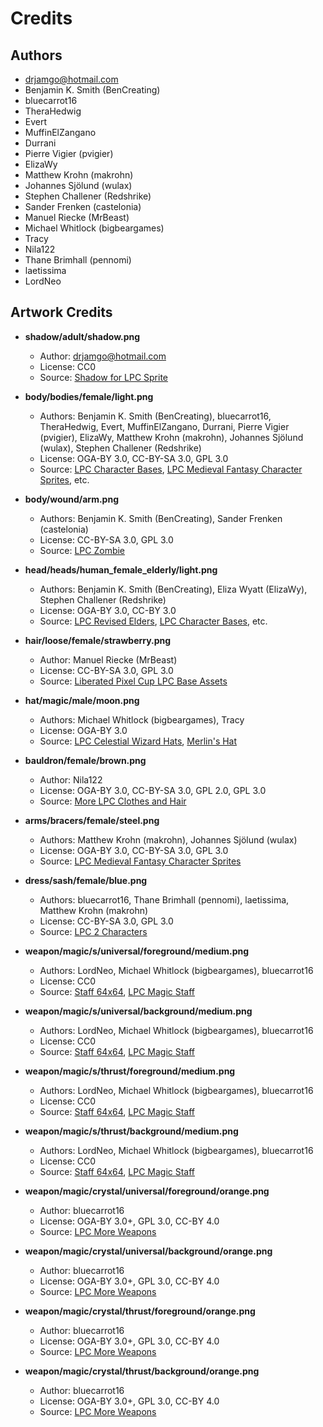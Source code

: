 # Credits

## Authors

- drjamgo@hotmail.com
- Benjamin K. Smith (BenCreating)
- bluecarrot16
- TheraHedwig
- Evert
- MuffinElZangano
- Durrani
- Pierre Vigier (pvigier)
- ElizaWy
- Matthew Krohn (makrohn)
- Johannes Sjölund (wulax)
- Stephen Challener (Redshrike)
- Sander Frenken (castelonia)
- Manuel Riecke (MrBeast)
- Michael Whitlock (bigbeargames)
- Tracy
- Nila122
- Thane Brimhall (pennomi)
- laetissima
- LordNeo

## Artwork Credits

- **shadow/adult/shadow.png**
  - Author: drjamgo@hotmail.com
  - License: CC0
  - Source: [Shadow for LPC Sprite](https://opengameart.org/content/shadow-for-lpc-sprite)

- **body/bodies/female/light.png**
  - Authors: Benjamin K. Smith (BenCreating), bluecarrot16, TheraHedwig, Evert, MuffinElZangano, Durrani, Pierre Vigier (pvigier), ElizaWy, Matthew Krohn (makrohn), Johannes Sjölund (wulax), Stephen Challener (Redshrike)
  - License: OGA-BY 3.0, CC-BY-SA 3.0, GPL 3.0
  - Source: [LPC Character Bases](https://opengameart.org/content/lpc-character-bases), [LPC Medieval Fantasy Character Sprites](https://opengameart.org/content/lpc-medieval-fantasy-character-sprites), etc.

- **body/wound/arm.png**
  - Authors: Benjamin K. Smith (BenCreating), Sander Frenken (castelonia)
  - License: CC-BY-SA 3.0, GPL 3.0
  - Source: [LPC Zombie](https://opengameart.org/content/lpc-zombie)

- **head/heads/human_female_elderly/light.png**
  - Authors: Benjamin K. Smith (BenCreating), Eliza Wyatt (ElizaWy), Stephen Challener (Redshrike)
  - License: OGA-BY 3.0, CC-BY 3.0
  - Source: [LPC Revised Elders](https://opengameart.org/content/lpc-revised-elders), [LPC Character Bases](https://opengameart.org/content/lpc-character-bases), etc.

- **hair/loose/female/strawberry.png**
  - Author: Manuel Riecke (MrBeast)
  - License: CC-BY-SA 3.0, GPL 3.0
  - Source: [Liberated Pixel Cup LPC Base Assets](https://opengameart.org/content/liberated-pixel-cup-lpc-base-assets-sprites-map-tiles)

- **hat/magic/male/moon.png**
  - Authors: Michael Whitlock (bigbeargames), Tracy
  - License: OGA-BY 3.0
  - Source: [LPC Celestial Wizard Hats](https://opengameart.org/content/lpc-celestial-wizard-hats), [Merlin's Hat](https://opengameart.org/content/merlins-hat)

- **bauldron/female/brown.png**
  - Author: Nila122
  - License: OGA-BY 3.0, CC-BY-SA 3.0, GPL 2.0, GPL 3.0
  - Source: [More LPC Clothes and Hair](https://opengameart.org/content/more-lpc-clothes-and-hair)

- **arms/bracers/female/steel.png**
  - Authors: Matthew Krohn (makrohn), Johannes Sjölund (wulax)
  - License: OGA-BY 3.0, CC-BY-SA 3.0, GPL 3.0
  - Source: [LPC Medieval Fantasy Character Sprites](https://opengameart.org/content/lpc-medieval-fantasy-character-sprites)

- **dress/sash/female/blue.png**
  - Authors: bluecarrot16, Thane Brimhall (pennomi), laetissima, Matthew Krohn (makrohn)
  - License: CC-BY-SA 3.0, GPL 3.0
  - Source: [LPC 2 Characters](https://opengameart.org/content/lpc-2-characters)

- **weapon/magic/s/universal/foreground/medium.png**
  - Authors: LordNeo, Michael Whitlock (bigbeargames), bluecarrot16
  - License: CC0
  - Source: [Staff 64x64](https://opengameart.org/content/staff-64-x64), [LPC Magic Staff](https://opengameart.org/content/lpc-magic-staff)

- **weapon/magic/s/universal/background/medium.png**
  - Authors: LordNeo, Michael Whitlock (bigbeargames), bluecarrot16
  - License: CC0
  - Source: [Staff 64x64](https://opengameart.org/content/staff-64-x64), [LPC Magic Staff](https://opengameart.org/content/lpc-magic-staff)

- **weapon/magic/s/thrust/foreground/medium.png**
  - Authors: LordNeo, Michael Whitlock (bigbeargames), bluecarrot16
  - License: CC0
  - Source: [Staff 64x64](https://opengameart.org/content/staff-64-x64), [LPC Magic Staff](https://opengameart.org/content/lpc-magic-staff)

- **weapon/magic/s/thrust/background/medium.png**
  - Authors: LordNeo, Michael Whitlock (bigbeargames), bluecarrot16
  - License: CC0
  - Source: [Staff 64x64](https://opengameart.org/content/staff-64-x64), [LPC Magic Staff](https://opengameart.org/content/lpc-magic-staff)

- **weapon/magic/crystal/universal/foreground/orange.png**
  - Author: bluecarrot16
  - License: OGA-BY 3.0+, GPL 3.0, CC-BY 4.0
  - Source: [LPC More Weapons](https://opengameart.org/content/lpc-more-weapons)

- **weapon/magic/crystal/universal/background/orange.png**
  - Author: bluecarrot16
  - License: OGA-BY 3.0+, GPL 3.0, CC-BY 4.0
  - Source: [LPC More Weapons](https://opengameart.org/content/lpc-more-weapons)

- **weapon/magic/crystal/thrust/foreground/orange.png**
  - Author: bluecarrot16
  - License: OGA-BY 3.0+, GPL 3.0, CC-BY 4.0
  - Source: [LPC More Weapons](https://opengameart.org/content/lpc-more-weapons)

- **weapon/magic/crystal/thrust/background/orange.png**
  - Author: bluecarrot16
  - License: OGA-BY 3.0+, GPL 3.0, CC-BY 4.0
  - Source: [LPC More Weapons](https://opengameart.org/content/lpc-more-weapons)
